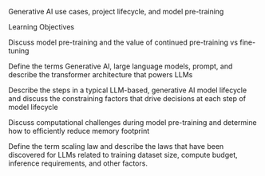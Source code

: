 Generative AI use cases, project lifecycle, and model pre-training

Learning Objectives

Discuss model pre-training and the value of continued pre-training vs fine-tuning

Define the terms Generative AI, large language models, prompt, and describe the transformer architecture that powers LLMs

Describe the steps in a typical LLM-based, generative AI model lifecycle and discuss the constraining factors that drive decisions at each step of model lifecycle

Discuss computational challenges during model pre-training and determine how to efficiently reduce memory footprint

Define the term scaling law and describe the laws that have been discovered for LLMs related to training dataset size, compute budget, inference requirements, and other factors.
